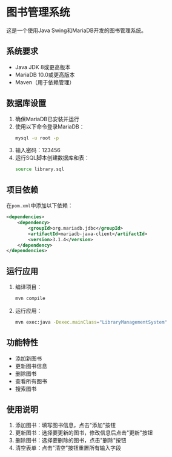 # 图书管理系统

这是一个使用Java Swing和MariaDB开发的图书管理系统。

## 系统要求

- Java JDK 8或更高版本
- MariaDB 10.0或更高版本
- Maven（用于依赖管理）

## 数据库设置

1. 确保MariaDB已安装并运行
2. 使用以下命令登录MariaDB：
   ```bash
   mysql -u root -p
   ```
3. 输入密码：123456
4. 运行SQL脚本创建数据库和表：
   ```bash
   source library.sql
   ```

## 项目依赖

在`pom.xml`中添加以下依赖：

```xml
<dependencies>
    <dependency>
        <groupId>org.mariadb.jdbc</groupId>
        <artifactId>mariadb-java-client</artifactId>
        <version>3.1.4</version>
    </dependency>
</dependencies>
```

## 运行应用

1. 编译项目：
   ```bash
   mvn compile
   ```

2. 运行应用：
   ```bash
   mvn exec:java -Dexec.mainClass="LibraryManagementSystem"
   ```

## 功能特性

- 添加新图书
- 更新图书信息
- 删除图书
- 查看所有图书
- 搜索图书

## 使用说明

1. 添加图书：填写图书信息，点击"添加"按钮
2. 更新图书：选择要更新的图书，修改信息后点击"更新"按钮
3. 删除图书：选择要删除的图书，点击"删除"按钮
4. 清空表单：点击"清空"按钮重置所有输入字段 